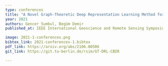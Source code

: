 ```yaml
---
type: conferences
title: "A Novel Graph-Theoretic Deep Representation Learning Method for Multi-Label Remote Sensing Image Retrieval"
year: 2021
authors: Gencer Sumbul, Begüm Demir
published_at: IEEE International Geoscience and Remote Sensing Symposium, Brussels, Belgium, 2021

image: 2021-1-conferences.png
bibtex_link: 2021-conferences-1.bibtex
pdf_link: https://arxiv.org/abs/2106.00506
git_link: https://git.tu-berlin.de/rsim/GT-DRL-CBIR

---
```

